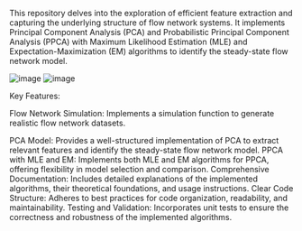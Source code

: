 This repository delves into the exploration of efficient feature extraction and capturing the underlying structure of flow network systems. It implements Principal Component Analysis (PCA) and Probabilistic Principal Component Analysis (PPCA) with Maximum Likelihood Estimation (MLE) and Expectation-Maximization (EM) algorithms to identify the steady-state flow network model.

![image](https://github.com/KalooriShiva/Implementation-of-PPCA-model-for-steady-state-flow-network-model/assets/110056412/2e700c4a-ba6a-4f8d-ba2d-cdaecda1a14c)
![image](https://github.com/KalooriShiva/Implementation-of-PPCA-model-for-steady-state-flow-network-model/assets/110056412/cdbe6b3f-13f5-42cb-9c89-4b29ea12a617)


Key Features:

Flow Network Simulation: Implements a simulation function to generate realistic flow network datasets.

PCA Model: Provides a well-structured implementation of PCA to extract relevant features and identify the steady-state flow network model.
PPCA with MLE and EM: Implements both MLE and EM algorithms for PPCA, offering flexibility in model selection and comparison.
Comprehensive Documentation: Includes detailed explanations of the implemented algorithms, their theoretical foundations, and usage instructions.
Clear Code Structure: Adheres to best practices for code organization, readability, and maintainability.
Testing and Validation: Incorporates unit tests to ensure the correctness and robustness of the implemented algorithms.

